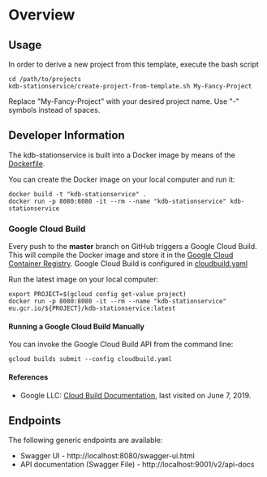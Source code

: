 # Overview

## Usage

In order to derive a new project from this template, execute the bash script

```shell
cd /path/to/projects
kdb-stationservice/create-project-from-template.sh My-Fancy-Project
```

Replace "My-Fancy-Project" with your desired project name. Use "-" symbols instead
of spaces.

## Developer Information

The kdb-stationservice is built into a Docker image by means of the 
[Dockerfile](Dockerfile).

You can create the Docker image on your local computer and run it:

```shell
docker build -t "kdb-stationservice" .
docker run -p 8080:8080 -it --rm --name "kdb-stationservice" kdb-stationservice
```

### Google Cloud Build

Every push to the **master** branch on GitHub triggers a Google
Cloud Build. This will compile the Docker image and store it in the
[Google Cloud Container Registry](https://console.cloud.google.com/gcr/images/). 
Google Cloud Build is configured in [cloudbuild.yaml](cloudbuild.yaml)

Run the latest image on your local computer:

```shell
export PROJECT=$(gcloud config get-value project)
docker run -p 8080:8080 -it --rm --name "kdb-stationservice" eu.gcr.io/${PROJECT}/kdb-stationservice:latest
```

#### Running a Google Cloud Build Manually

You can invoke the Google Cloud Build API from the command line:

```shell
gcloud builds submit --config cloudbuild.yaml
```

#### References

* Google LLC: [Cloud Build Documentation](https://cloud.google.com/cloud-build/docs/), last visited on June 7, 2019.

## Endpoints

The following generic endpoints are available:

* Swagger UI - http://localhost:8080/swagger-ui.html
* API documentation (Swagger File) - http://localhost:9001/v2/api-docs
